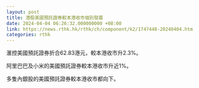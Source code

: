 ```yaml
---
layout: post
title: 港股美國預託證券較本港收市個別發展
date: 2024-04-04 06:26:32.000000000 +08:00
link: https://news.rthk.hk/rthk/ch/component/k2/1747448-20240404.htm
categories: rthk
---
```


滙控美國預託證券折合62.83港元，較本港收市升2.3%。

阿里巴巴及小米的美國預託證券較本港收市升近1%。

多隻內銀股的美國預託證券較本港收市都向下。
